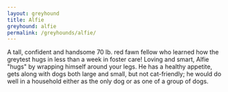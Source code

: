 ```yaml
---
layout: greyhound
title: Alfie
greyhound: alfie
permalink: /greyhounds/alfie/
---
```


A tall, confident and handsome 70 lb. red fawn fellow who learned how the greytest hugs in less than a week in foster
care! Loving and smart, Alfie "hugs" by wrapping himself around your legs. He has a healthy appetite, gets along with
dogs both large and small, but not cat-friendly; he would do well in a household either as the only dog or as one of a
group of dogs.
